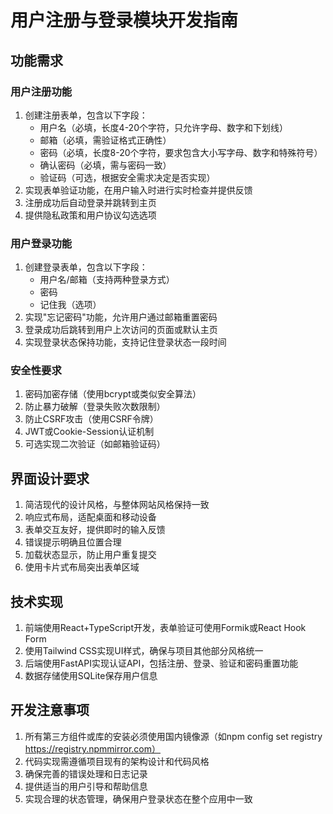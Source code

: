# 用户注册与登录模块开发指南

## 功能需求

### 用户注册功能
1. 创建注册表单，包含以下字段：
   - 用户名（必填，长度4-20个字符，只允许字母、数字和下划线）
   - 邮箱（必填，需验证格式正确性）
   - 密码（必填，长度8-20个字符，要求包含大小写字母、数字和特殊符号）
   - 确认密码（必填，需与密码一致）
   - 验证码（可选，根据安全需求决定是否实现）
2. 实现表单验证功能，在用户输入时进行实时检查并提供反馈
3. 注册成功后自动登录并跳转到主页
4. 提供隐私政策和用户协议勾选选项

### 用户登录功能
1. 创建登录表单，包含以下字段：
   - 用户名/邮箱（支持两种登录方式）
   - 密码
   - 记住我（选项）
2. 实现"忘记密码"功能，允许用户通过邮箱重置密码
3. 登录成功后跳转到用户上次访问的页面或默认主页
4. 实现登录状态保持功能，支持记住登录状态一段时间

### 安全性要求
1. 密码加密存储（使用bcrypt或类似安全算法）
2. 防止暴力破解（登录失败次数限制）
3. 防止CSRF攻击（使用CSRF令牌）
4. JWT或Cookie-Session认证机制
5. 可选实现二次验证（如邮箱验证码）

## 界面设计要求
1. 简洁现代的设计风格，与整体网站风格保持一致
2. 响应式布局，适配桌面和移动设备
3. 表单交互友好，提供即时的输入反馈
4. 错误提示明确且位置合理
5. 加载状态显示，防止用户重复提交
6. 使用卡片式布局突出表单区域

## 技术实现
1. 前端使用React+TypeScript开发，表单验证可使用Formik或React Hook Form
2. 使用Tailwind CSS实现UI样式，确保与项目其他部分风格统一
3. 后端使用FastAPI实现认证API，包括注册、登录、验证和密码重置功能
4. 数据存储使用SQLite保存用户信息

## 开发注意事项
1. 所有第三方组件或库的安装必须使用国内镜像源（如npm config set registry https://registry.npmmirror.com）
2. 代码实现需遵循项目现有的架构设计和代码风格
3. 确保完善的错误处理和日志记录
4. 提供适当的用户引导和帮助信息
5. 实现合理的状态管理，确保用户登录状态在整个应用中一致